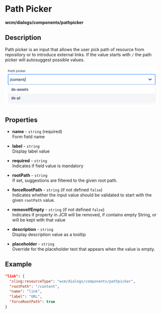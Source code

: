 # Path Picker

**wcm/dialogs/components/pathpicker**

## Description

Path picker is an input that allows the user pick path of resource from repository or to introduce external links. If the value starts with `/` the path picker will autosuggest possible values.

![PathPicker](pathpicker.png)

## Properties

- **name** -  `string` (required)  
    Form field name

- **label** - `string`  
    Display label value

- **required** - `string`  
    Indicates if field value is mandatory

- **rootPath** - `string`  
    If set, suggestions are filtered to the given root path.

- **forceRootPath** - `string` (if not defined `false`)  
    Indicates whether the input value should be validated to start with the given `rootPath` value.

- **removeIfEmpty** - `string` (if not defined `false`)  
    Indicates if property in JCR will be removed, if contains empty String, or will be kept with that value

- **description** - `string`  
    Display description value as a tooltip

- **placeholder** - `string`  
    Override for the placeholder text that appears when the value is empty.

## Example

```json
"link": {
  "sling:resourceType": "wcm/dialogs/components/pathpicker",
  "rootPath": "/content",
  "name": "link",
  "label": "URL",
  "forceRootPath": true
}
```
